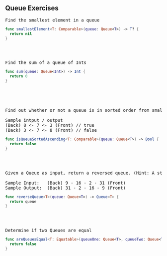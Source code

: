 ## Queue Exercises

<pre>
Find the smallest element in a queue
</pre> 

```swift
func smallestElement<T: Comparable>(queue: Queue<T>) -> T? {
  return nil
}
```

</br></br>

<pre>
Find the sum of a queue of Ints
</pre>

```swift 
func sum(queue: Queue<Int>) -> Int {
  return 0
}
```

</br></br>

<pre> 
Find out whether or not a queue is in sorted order from smallest to biggest

Sample intput / output
(Back) 8 <- 7 <- 3 (Front) // true
(Back) 3 <- 7 <- 8 (Front) // false
</pre>

```swift 
func isQueueSortedAscending<T: Comparable>(queue: Queue<T>) -> Bool {
  return false
}
```

</br></br>

<pre>
Given a Queue as input, return a reversed queue. (Hint: A stack can be helpful here)

Sample Input:   (Back) 9 - 16 - 2 - 31 (Front)
Sample Output:  (Back) 31 - 2 - 16 - 9 (Front)
</pre> 

```swift 
func reverseQueue<T>(queue: Queue<T>) -> Queue<T> {
  return queue
}
```
  
</br></br>

<pre>
Determine if two Queues are equal
</pre> 

```swift 
func areQueuesEqual<T: Equatable>(queueOne: Queue<T>, queueTwo: Queue<T>) -> Bool {
  return false
}
```
